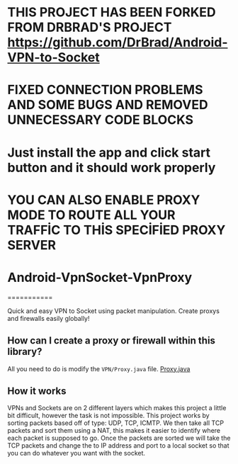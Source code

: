 # THIS PROJECT HAS BEEN FORKED FROM DRBRAD'S PROJECT https://github.com/DrBrad/Android-VPN-to-Socket
# FIXED CONNECTION PROBLEMS AND SOME BUGS AND REMOVED UNNECESSARY CODE BLOCKS
# Just install the app and click start button and it should work properly
# YOU CAN ALSO ENABLE PROXY MODE TO ROUTE ALL YOUR TRAFFİC TO THİS SPECİFİED PROXY SERVER

# Android-VpnSocket-VpnProxy
===========

Quick and easy VPN to Socket using packet manipulation. Create proxys and firewalls easily globally!

How can I create a proxy or firewall within this library? 
-----------
All you need to do is modify the ```VPN/Proxy.java``` file.
[Proxy.java](https://github.com/DrBrad/Android-VPN-to-Socket/blob/master/app/src/main/java/vpntosocket/shadowrouter/org/vpntosocket/VPN/Proxy.java)

How it works
-----------
VPNs and Sockets are on 2 different layers which makes this project a little bit difficult, however the task is not impossible. This project works by sorting packets based off of type: UDP, TCP, ICMTP. We then take all TCP packets and sort them using a NAT, this makes it easier to identify where each packet is supposed to go. Once the packets are sorted we will take the TCP packets and change the to IP address and port to a local socket so that you can do whatever you want with the socket.

